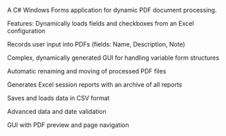 A C# Windows Forms application for dynamic PDF document processing.

Features:
Dynamically loads fields and checkboxes from an Excel configuration

Records user input into PDFs (fields: Name, Description, Note)

Complex, dynamically generated GUI for handling variable form structures

Automatic renaming and moving of processed PDF files

Generates Excel session reports with an archive of all reports

Saves and loads data in CSV format

Advanced data and date validation

GUI with PDF preview and page navigation
